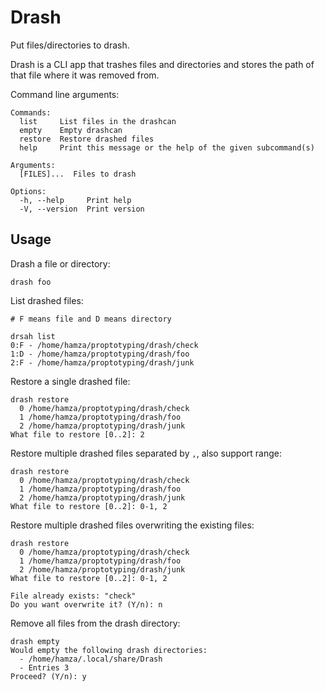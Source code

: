 # Drash
Put files/directories to drash.

Drash is a CLI app that trashes files and directories and stores the path of that file where it was removed from.

Command line arguments:

```
Commands:
  list     List files in the drashcan
  empty    Empty drashcan
  restore  Restore drashed files
  help     Print this message or the help of the given subcommand(s)

Arguments:
  [FILES]...  Files to drash

Options:
  -h, --help     Print help
  -V, --version  Print version
```

## Usage
Drash a file or directory:

```
drash foo
```

List drashed files:

```
# F means file and D means directory

drsah list
0:F - /home/hamza/proptotyping/drash/check
1:D - /home/hamza/proptotyping/drash/foo
2:F - /home/hamza/proptotyping/drash/junk
```

Restore a single drashed file:

```
drash restore
  0 /home/hamza/proptotyping/drash/check
  1 /home/hamza/proptotyping/drash/foo
  2 /home/hamza/proptotyping/drash/junk
What file to restore [0..2]: 2
```

Restore multiple drashed files separated by `,`, also support range:

```
drash restore
  0 /home/hamza/proptotyping/drash/check
  1 /home/hamza/proptotyping/drash/foo
  2 /home/hamza/proptotyping/drash/junk
What file to restore [0..2]: 0-1, 2
```

Restore multiple drashed files overwriting the existing files:

```
drash restore
  0 /home/hamza/proptotyping/drash/check
  1 /home/hamza/proptotyping/drash/foo
  2 /home/hamza/proptotyping/drash/junk
What file to restore [0..2]: 0-1, 2

File already exists: "check"
Do you want overwrite it? (Y/n): n
```

Remove all files from the drash directory:

```
drash empty
Would empty the following drash directories:
  - /home/hamza/.local/share/Drash
  - Entries 3
Proceed? (Y/n): y
```
